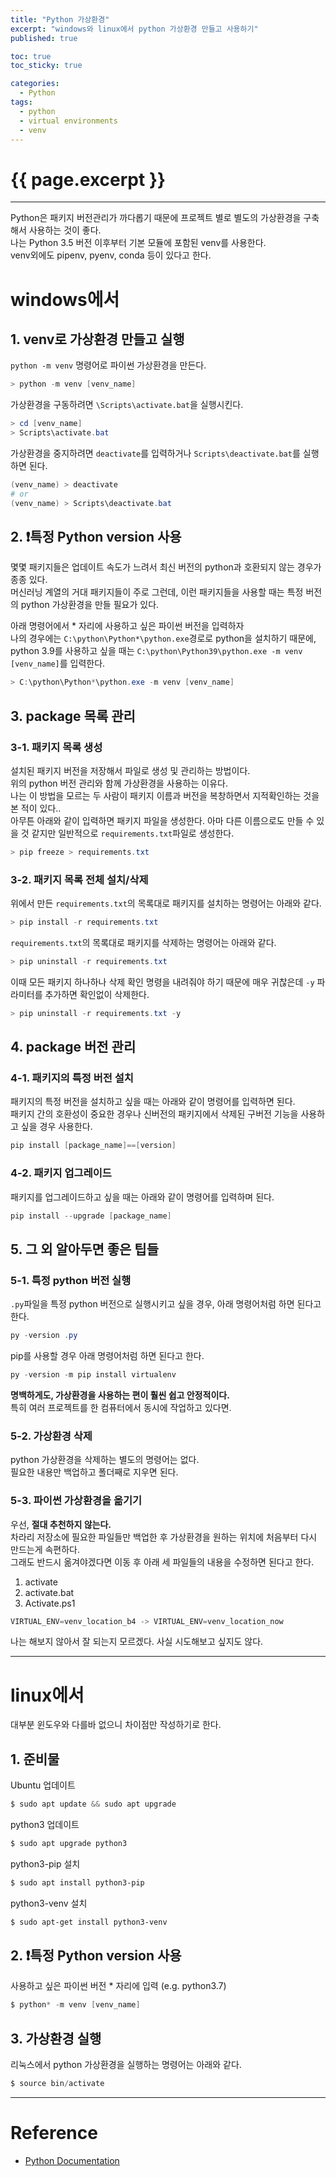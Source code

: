 ```yaml
---
title: "Python 가상환경"
excerpt: "windows와 linux에서 python 가상환경 만들고 사용하기"
published: true

toc: true
toc_sticky: true

categories:
  - Python
tags:
  - python
  - virtual environments
  - venv
---
```

# {{ page.excerpt }}
---
Python은 패키지 버전관리가 까다롭기 때문에 프로젝트 별로 별도의 가상환경을 구축해서 사용하는 것이 좋다.  
나는 Python 3.5 버전 이후부터 기본 모듈에 포함된 venv를 사용한다.  
venv외에도 pipenv, pyenv, conda 등이 있다고 한다.  

# windows에서
## 1. venv로 가상환경 만들고 실행

`python -m venv` 명령어로 파이썬 가상환경을 만든다.

```powershell
> python -m venv [venv_name]
```

가상환경을 구동하려면 `\Scripts\activate.bat`을 실행시킨다.

```powershell
> cd [venv_name]
> Scripts\activate.bat
```

가상환경을 중지하려면 `deactivate`를 입력하거나 `Scripts\deactivate.bat`를 실행하면 된다.

```powershell
(venv_name) > deactivate
# or
(venv_name) > Scripts\deactivate.bat
```

## 2. ❗특정 Python version 사용
몇몇 패키지들은 업데이트 속도가 느려서 최신 버전의 python과 호환되지 않는 경우가 종종 있다.  
머신러닝 계열의 거대 패키지들이 주로 그런데, 이런 패키지들을 사용할 때는 특정 버전의 python 가상환경을 만들 필요가 있다.  

아래 명령어에서 * 자리에 사용하고 싶은 파이썬 버전을 입력하자  
나의 경우에는 `C:\python\Python*\python.exe`경로로 python을 설치하기 때문에, python 3.9를 사용하고 싶을 때는 `C:\python\Python39\python.exe -m venv [venv_name]`를 입력한다.

```powershell
> C:\python\Python*\python.exe -m venv [venv_name]
```

## 3. package 목록 관리
### 3-1. 패키지 목록 생성
설치된 패키지 버전을 저장해서 파일로 생성 및 관리하는 방법이다.  
위의 python 버전 관리와 함께 가상환경을 사용하는 이유다.  
나는 이 방법을 모르는 두 사람이 패키지 이름과 버전을 복창하면서 지적확인하는 것을 본 적이 있다..  
아무튼 아래와 같이 입력하면 패키지 파일을 생성한다. 아마 다른 이름으로도 만들 수 있을 것 같지만 일반적으로 `requirements.txt`파일로 생성한다.

```powershell
> pip freeze > requirements.txt
```

### 3-2. 패키지 목록 전체 설치/삭제
위에서 만든 `requirements.txt`의 목록대로 패키지를 설치하는 명령어는 아래와 같다.

```powershell
> pip install -r requirements.txt
```

`requirements.txt`의 목록대로 패키지를 삭제하는 명령어는 아래와 같다.

```powershell
> pip uninstall -r requirements.txt
```

이때 모든 패키지 하나하나 삭제 확인 명령을 내려줘야 하기 때문에 매우 귀찮은데 `-y` 파라미터를 추가하면 확인없이 삭제한다.

```powershell
> pip uninstall -r requirements.txt -y
```

## 4. package 버전 관리
### 4-1. 패키지의 특정 버전 설치
패키지의 특정 버전을 설치하고 싶을 때는 아래와 같이 명령어를 입력하면 된다.  
패키지 간의 호환성이 중요한 경우나 신버전의 패키지에서 삭제된 구버전 기능을 사용하고 싶을 경우 사용한다.

```powershell
pip install [package_name]==[version]
```

### 4-2. 패키지 업그레이드
패키지를 업그레이드하고 싶을 때는 아래와 같이 명령어를 입력하며 된다.

```powershell
pip install --upgrade [package_name]
```

## 5. 그 외 알아두면 좋은 팁들
### 5-1. 특정 python 버전 실행
`.py`파일을 특정 python 버전으로 실행시키고 싶을 경우, 아래 명령어처럼 하면 된다고 한다.

```powershell
py -version .py
```

pip를 사용할 경우 아래 명령어처럼 하면 된다고 한다.

```powershell
py -version -m pip install virtualenv
```

**명백하게도, 가상환경을 사용하는 편이 훨씬 쉽고 안정적이다.**  
특히 여러 프로젝트를 한 컴퓨터에서 동시에 작업하고 있다면.  

### 5-2. 가상환경 삭제
python 가상환경을 삭제하는 별도의 명령어는 없다.  
필요한 내용만 백업하고 폴더째로 지우면 된다.  

### 5-3. 파이썬 가상환경을 옮기기
우선, **절대 추천하지 않는다.**  
차라리 저장소에 필요한 파일들만 백업한 후 가상환경을 원하는 위치에 처음부터 다시 만드는게 속편하다.  
그래도 반드시 옮겨야겠다면 이동 후 아래 세 파일들의 내용을 수정하면 된다고 한다.

1. activate
2. activate.bat
3. Activate.ps1

```powershell
VIRTUAL_ENV=venv_location_b4 -> VIRTUAL_ENV=venv_location_now
```
나는 해보지 않아서 잘 되는지 모르겠다. 사실 시도해보고 싶지도 않다.  

---

# linux에서
대부분 윈도우와 다를바 없으니 차이점만 작성하기로 한다.  

## 1. 준비물
Ubuntu 업데이트

```powershell
$ sudo apt update && sudo apt upgrade
```

python3 업데이트

```powershell
$ sudo apt upgrade python3
```

python3-pip 설치

```powershell
$ sudo apt install python3-pip
```

python3-venv 설치

```powershell
$ sudo apt-get install python3-venv
```

## 2. ❗특정 Python version 사용
사용하고 싶은 파이썬 버전 * 자리에 입력 (e.g. python3.7)

```powershell
$ python* -m venv [venv_name]
```

## 3. 가상환경 실행
리눅스에서 python 가상환경을 실행하는 명령어는 아래와 같다.

```powershell
$ source bin/activate
```

---
# Reference
- [Python Documentation](https://docs.python.org/ko/3/tutorial/venv.html)